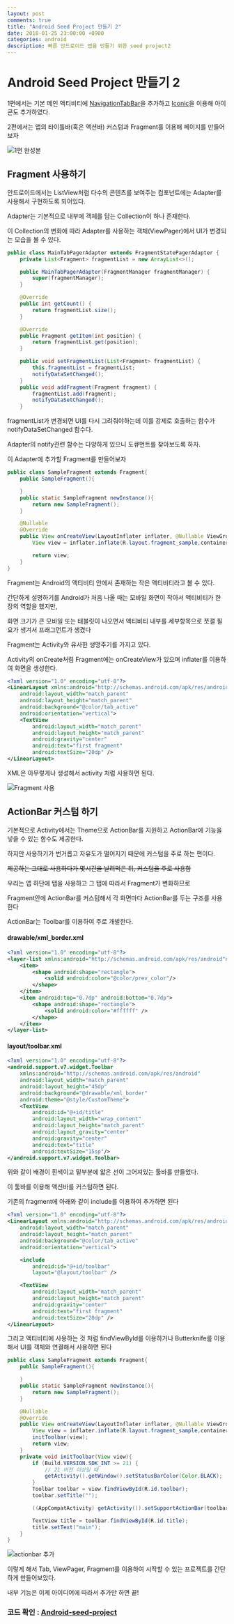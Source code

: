 ```yaml
---
layout: post
comments: true
title: "Android Seed Project 만들기 2"
date: 2018-01-25 23:00:00 +0900
categories: android
description: 빠른 안드로이드 앱을 만들기 위한 seed project2
---
```


# Android Seed Project 만들기 2

1편에서는 기본 메인 액티비티에 [NavigationTabBar](https://github.com/Devlight/NavigationTabBar)을 추가하고 [Iconic](https://github.com/mikepenz/Android-Iconics)을 이용해 아이콘도 추가하였다.

2편에서는 앱의 타이틀바(혹은 액션바) 커스텀과 Fragment를 이용해 페이지를 만들어보자


![1편 완성본](/assets/img/android-seed-project/nav_icon.jpeg)

## Fragment 사용하기

안드로이드에서는 ListView처럼 다수의 콘텐츠를 보여주는 컴포넌트에는 Adapter를 사용해서 구현하도록 되어있다.

Adapter는 기본적으로 내부에 객체를 담는 Collection이 하나 존재한다.

이 Collection의 변화에 따라 Adapter를 사용하는 객체(ViewPager)에서 UI가 변경되는 모습을 볼 수 있다.

```java
public class MainTabPagerAdapter extends FragmentStatePagerAdapter {
    private List<Fragment> fragmentList = new ArrayList<>();

    public MainTabPagerAdapter(FragmentManager fragmentManager) {
        super(fragmentManager);
    }

    @Override
    public int getCount() {
        return fragmentList.size();
    }

    @Override
    public Fragment getItem(int position) {
        return fragmentList.get(position);
    }

    public void setFragmentList(List<Fragment> fragmentList) {
        this.fragmentList = fragmentList;
        notifyDataSetChanged();
    }
    public void addFragment(Fragment fragment) {
        fragmentList.add(fragment);
        notifyDataSetChanged();
    }


```

fragmentList가 변경되면 UI를 다시 그려줘야하는데 이를 강제로 호출하는 함수가 notifyDataSetChanged 함수다.

Adapter의 notify관련 함수는 다양하게 있으니 도큐먼트를 찾아보도록 하자.

이 Adapter에 추가할 Fragment를 만들어보자

```java
public class SampleFragment extends Fragment{
    public SampleFragment(){

    }
    public static SampleFragment newInstance(){
        return new SampleFragment();
    }

    @Nullable
    @Override
    public View onCreateView(LayoutInflater inflater, @Nullable ViewGroup container, @Nullable Bundle savedInstanceState) {
        View view = inflater.inflate(R.layout.fragment_sample,container,false);

        return view;
    }
}
```

Fragment는 Android의 액티비티 안에서 존재하는 작은 액티비티라고 볼 수 있다.

간단하게 설명하기를 Android가 처음 나올 때는 모바일 화면이 작아서 액티비티가 한 장의 역할을 했지만,

화면 크기가 큰 모바일 또는 태블릿이 나오면서 액티비티 내부를 세부항목으로 쪼갤 필요가 생겨서 프래그먼트가 생겼다

Fragment는 Activity와 유사한 생명주기를 가지고 있다.

Activity의 onCreate처럼 Fragment에는 onCreateView가 있으며 inflater를 이용하여 화면을 생성한다.

```xml
<?xml version="1.0" encoding="utf-8"?>
<LinearLayout xmlns:android="http://schemas.android.com/apk/res/android"
    android:layout_width="match_parent"
    android:layout_height="match_parent"
    android:background="@color/tab_active"
    android:orientation="vertical">
    <TextView
        android:layout_width="match_parent"
        android:layout_height="match_parent"
        android:gravity="center"
        android:text="first fragment"
        android:textSize="20dp" />
</LinearLayout>
```

XML은 아무렇게나 생성해서 activity 처럼 사용하면 된다.

![Fragment 사용](/assets/img/android-seed-project/fragment.jpeg)

## ActionBar 커스텀 하기

기본적으로 Activity에서는 Theme으로 ActionBar를 지원하고 ActionBar에 기능을 넣을 수 있는 함수도 제공한다.

하지만 사용하기가 번거롭고 자유도가 떨어지기 때문에 커스텀을 주로 하는 편이다. 

~~제공하는 그대로 사용하다가 몇시간을 날려먹은 뒤, 커스텀을 주로 사용함~~ 

우리는 앱 하단에 탭을 사용하고 그 탭에 따라서 Fragment가 변화하므로

 Fragment안에 ActionBar를 커스텀해서 각 화면마다 ActionBar를 두는 구조를 사용한다

ActionBar는 Toolbar를 이용하여 주로 개발한다.

#### drawable/**xml_border.xml**

```Xml
<?xml version="1.0" encoding="utf-8"?>
<layer-list xmlns:android="http://schemas.android.com/apk/res/android">
    <item>
        <shape android:shape="rectangle">
            <solid android:color="@color/prev_color"/>
        </shape>
    </item>
    <item android:top="0.7dp" android:bottom="0.7dp">
        <shape android:shape="rectangle">
            <solid android:color="#ffffff" />
        </shape>
    </item>
</layer-list>
```

#### layout/toolbar.xml

```xml
<?xml version="1.0" encoding="utf-8"?>
<android.support.v7.widget.Toolbar
    xmlns:android="http://schemas.android.com/apk/res/android"
    android:layout_width="match_parent"
    android:layout_height="45dp"
    android:background="@drawable/xml_border"
    android:theme="@style/CustomTheme">
    <TextView
        android:id="@+id/title"
        android:layout_width="wrap_content"
        android:layout_height="match_parent"
        android:layout_gravity="center"
        android:gravity="center"
        android:text="title"
        android:textSize="15sp"/>
</android.support.v7.widget.Toolbar>
```

위와 같이 배경이 흰색이고 밑부분에 얇은 선이 그어져있는 툴바를 만들었다.

이 툴바를 이용해 액션바를 커스텀하면 된다.

기존의 fragment에 아래와 같이 include를 이용하여 추가하면 된다

```xml
<?xml version="1.0" encoding="utf-8"?>
<LinearLayout xmlns:android="http://schemas.android.com/apk/res/android"
    android:layout_width="match_parent"
    android:layout_height="match_parent"
    android:background="@color/tab_active"
    android:orientation="vertical">

    <include
        android:id="@+id/toolbar"
        layout="@layout/toolbar" />

    <TextView
        android:layout_width="match_parent"
        android:layout_height="match_parent"
        android:gravity="center"
        android:text="first fragment"
        android:textSize="20dp" />
</LinearLayout>
```
그리고 액티비티에 사용하는 것 처럼 findViewById를 이용하거나 Butterknife를 이용해서 UI를 객체와 연결해서 사용하면 된다

```java
public class SampleFragment extends Fragment{
    public SampleFragment(){

    }
    public static SampleFragment newInstance(){
        return new SampleFragment();
    }

    @Nullable
    @Override
    public View onCreateView(LayoutInflater inflater, @Nullable ViewGroup container, @Nullable Bundle savedInstanceState) {
        View view = inflater.inflate(R.layout.fragment_sample,container,false);
        initToolbar(view);
        return view;
    }
    private void initToolbar(View view){
        if (Build.VERSION.SDK_INT >= 21) {
            // 21 버전 이상일 때
            getActivity().getWindow().setStatusBarColor(Color.BLACK);
        }
        Toolbar toolbar = view.findViewById(R.id.toolbar);
        toolbar.setTitle("");

        ((AppCompatActivity) getActivity()).setSupportActionBar(toolbar);

        TextView title = toolbar.findViewById(R.id.title);
        title.setText("main");
    }
}
```

![actionbar 추가](/assets/img/android-seed-project/actionbar_fragment.jpeg)

이렇게 해서 Tab, ViewPager, Fragment를 이용하여 시작할 수 있는 프로젝트를 간단하게 만들어보았다.

내부 기능은 이제 아이디어에 따라서 추가만 하면 끝!

### 코드 확인 : [Android-seed-project](https://github.com/mcauto/Android-seed-project/tree/master)